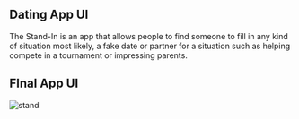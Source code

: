 ## Dating App UI
The Stand-In is an app that allows people to find someone to fill in any kind of situation most likely, a fake date or partner for a situation such as helping compete in a tournament or impressing parents.

## FInal App UI
![stand](https://user-images.githubusercontent.com/36065206/147951852-d65a5f83-3af1-4a4b-8e56-3ed3482be1ff.png)
